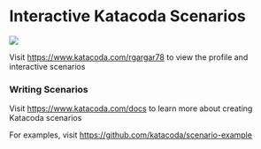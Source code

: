 # Interactive Katacoda Scenarios

[![](http://shields.katacoda.com/katacoda/rgargar78/count.svg)](https://www.katacoda.com/rgargar78 "Get your profile on Katacoda.com")

Visit https://www.katacoda.com/rgargar78 to view the profile and interactive scenarios

### Writing Scenarios
Visit https://www.katacoda.com/docs to learn more about creating Katacoda scenarios

For examples, visit https://github.com/katacoda/scenario-example

